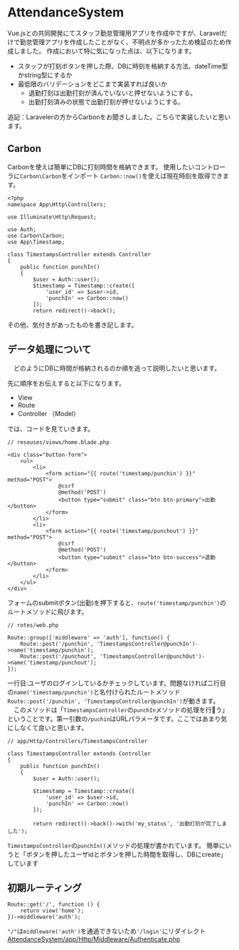 # AttendanceSystem

Vue.jsとの共同開発にてスタッフ勤怠管理用アプリを作成中ですが、Laravelだけで勤怠管理アプリを作成したことがなく、不明点が多かったため検証のため作成しました。
作成において特に気になった点は、以下になります。
 - スタッフが打刻ボタンを押した際、DBに時刻を格納する方法、dateTime型かstring型にするか
 - 最低限のバリデーションをどこまで実装すれば良いか
   - 退勤打刻は出勤打刻が済んでいないと押せないようにする。
   - 出勤打刻済みの状態で出勤打刻が押せないようにする。

追記：Laravelerの方からCarbonをお聞きしました。こちらで実装したいと思います。

## Carbon


 Carbonを使えば簡単にDBに打刻時間を格納できます。
使用したいコントローラに`Carbon\Carbon`をインポート
`Carbon::now()`を使えば現在時刻を取得できます。
```
<?php
namespace App\Http\Controllers;

use Illuminate\Http\Request;

use Auth;
use Carbon\Carbon;
use App\Timestamp;

class TimestampsController extends Controller
{
    public function punchIn()
    {
        $user = Auth::user();
        $timestamp = Timestamp::create([
            'user_id' => $user->id,
            'punchIn' => Carbon::now()
        ]);
        return redirect()->back();

```




その他、気付きがあったものを書き記します。

## データ処理について
　どのようにDBに時間が格納されるのか順を追って説明したいと思います。
  
先に順序をお伝えすると以下になります。
 - View
 - Route
 - Controller （Model）

では、コードを見ていきます。
```
// resouses/views/home.blade.php

<div class="button-form">
    <ul>
        <li>
            <form action="{{ route('timestamp/punchin') }}" method="POST">
                @csrf
                @method('POST')
                <button type="submit" class="btn btn-primary">出勤</button>
            </form>
        </li>
        <li>
            <form action="{{ route('timestamp/punchout') }}" method="POST">
                @csrf
                @method('POST')
                <button type="submit" class="btn btn-success">退勤</button>
            </form>
        </li>
    </ul>
</div>

```
フォームのsubmitボタン(出勤)を押下すると、`route('timestamp/punchin')`のルートメソッドに飛びます。

```
// rotes/web.php

Route::group(['middleware' => 'auth'], function() {
    Route::post('/punchin', 'TimestampsController@punchIn')->name('timestamp/punchin');
    Route::post('/punchout', 'TimestampsController@punchOut')->name('timestamp/punchout');
});
```
一行目:ユーザのログインしているかチェックしています。問題なければ二行目の`name('timestamp/punchin')`と名付けられたルートメソッド`Route::post('/punchin', 'TimestampsController@punchIn')`が動きます。  
　このメソッドは「`TimestampsController`の`punchIn`メソッドの処理を行う」ということです。第一引数の`/puchin`はURLパラメータです。ここではあまり気にしなくて良いと思います。

```
// app/Http/Controllers/TimestampsController 

class TimestampsController extends Controller
{
    public function punchIn()
    {
        $user = Auth::user();

        $timestamp = Timestamp::create([
            'user_id' => $user->id,
            'punchIn' => Carbon::now()
        ]);

        return redirect()->back()->with('my_status', '出勤打刻が完了しました');
```
`TimestampsController`の`punchIn()`メソッドの処理が書かれています。
簡単にいうと「ボタンを押したユーザidとボタンを押した時間を取得し、DBにcreate」しています


## 初期ルーティング

```
Route::get('/', function () {
    return view('home');
})->middleware('auth');
```

`"/"`は`middleware('auth')`を通過できないため`'/login'`にリダイレクト
[AttendanceSystem/app/Http/Middleware/Authenticate.php](https://github.com/rinonkia/AttendanceSystem/blob/52e6a70118ca7e1e1ae5fa28bb8fb9bad03b3dee/app/Http/Middleware/Authenticate.php#L15)


